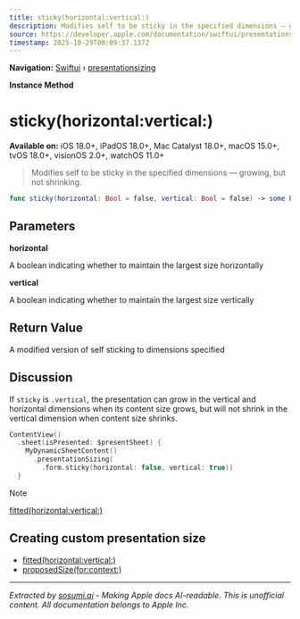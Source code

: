 ```yaml
---
title: sticky(horizontal:vertical:)
description: Modifies self to be sticky in the specified dimensions — growing, but not shrinking.
source: https://developer.apple.com/documentation/swiftui/presentationsizing/sticky(horizontal:vertical:)
timestamp: 2025-10-29T00:09:37.137Z
---
```


**Navigation:** [Swiftui](/documentation/swiftui) › [presentationsizing](/documentation/swiftui/presentationsizing)

**Instance Method**

# sticky(horizontal:vertical:)

**Available on:** iOS 18.0+, iPadOS 18.0+, Mac Catalyst 18.0+, macOS 15.0+, tvOS 18.0+, visionOS 2.0+, watchOS 11.0+

> Modifies self to be sticky in the specified dimensions — growing, but not shrinking.

```swift
func sticky(horizontal: Bool = false, vertical: Bool = false) -> some PresentationSizing
```

## Parameters

**horizontal**

A boolean indicating whether to maintain the largest size horizontally



**vertical**

A boolean indicating whether to maintain the largest size vertically



## Return Value

A modified version of self sticking to dimensions specified

## Discussion

If `sticky` is `.vertical`, the presentation can grow in the vertical and horizontal dimensions when its content size grows, but will not shrink in the vertical dimension when content size shrinks.

```swift
ContentView()
  .sheet(isPresented: $presentSheet) {
    MyDynamicSheetContent()
      .presentationSizing(
        .form.sticky(horizontal: false, vertical: true))
  }
```

> [!NOTE]
> [fitted(horizontal:vertical:)](/documentation/swiftui/presentationsizing/fitted(horizontal:vertical:))

## Creating custom presentation size

- [fitted(horizontal:vertical:)](/documentation/swiftui/presentationsizing/fitted(horizontal:vertical:))
- [proposedSize(for:context:)](/documentation/swiftui/presentationsizing/proposedsize(for:context:))

---

*Extracted by [sosumi.ai](https://sosumi.ai) - Making Apple docs AI-readable.*
*This is unofficial content. All documentation belongs to Apple Inc.*
